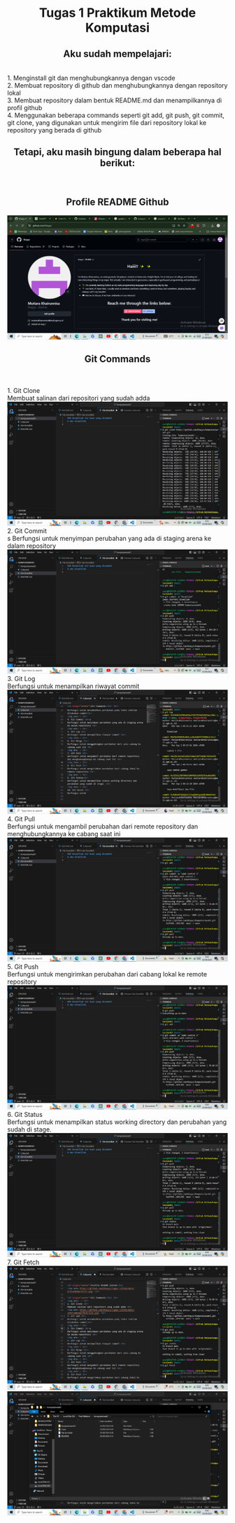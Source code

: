 <h1 align="center">Tugas 1 Praktikum Metode Komputasi</h1>
<h2 align="center">Aku sudah mempelajari: </h2>
<br>
1. Menginstall git dan menghubungkannya dengan vscode<br>
2. Membuat repository di github dan menghubungkannya dengan repository lokal<br>
3. Membuat repository dalam bentuk README.md dan menampilkannya di profil github <br>
4. Menggunakan beberapa commands seperti git add, git push, git commit, git clone, yang digunakan untuk mengirim file dari repository lokal ke repository yang berada di github <br>

<h2 align="center">Tetapi, aku masih bingung dalam beberapa hal berikut: </h2> <br>

<h2 align="center">Profile README Github</h2>
<img src= https://github.com/khayys/Tugas-1/blob/main/Github%20profile.png> <br>

<h2 align="center">Git Commands</h2> <br>
<img src=  > <br>
1. Git Clone <br>
Membuat salinan dari repositori yang sudah adda <br>
<img src= https://github.com/khayys/Tugas-1/blob/main/git%20clone.png> <br>
2. Git Commit <br>s
Berfungsi untuk menyimpan perubahan yang ada di staging arena ke dalam repository <br>
<img src= https://github.com/khayys/Tugas-1/blob/main/git%20commit.png> <br>
3. Git Log <br>
Berfungsi untuk menampilkan riwayat commit <br>
<img src= https://github.com/khayys/Tugas-1/blob/main/git%20log.png> <br>
4. Git Pull <br>
Berfungsi untuk mengambil perubahan dari remote repository dan menghubungkannya ke cabang saat ini <br>
<img src= https://github.com/khayys/Tugas-1/blob/main/git%20pull.png> <br>
5. Git Push <br>
Berfungsi untuk mengirimkan perubahan dari cabang lokal ke remote repository <br>
<img src= https://github.com/khayys/Tugas-1/blob/main/git%20push.png> <br>
6. Git Status<br>
Berfungsi untuk menampilkan status working directory dan perubahan yang sudah di stage. <br>
<img src= https://github.com/khayys/Tugas-1/blob/main/git%20status.png> <br>
7. Git Fetch <br>
<img src= https://github.com/khayys/Tugas-1/blob/main/git%20fetch.png> 
<img src= https://github.com/khayys/Tugas-1/blob/main/file%20di%20fetch.png>
<br>


